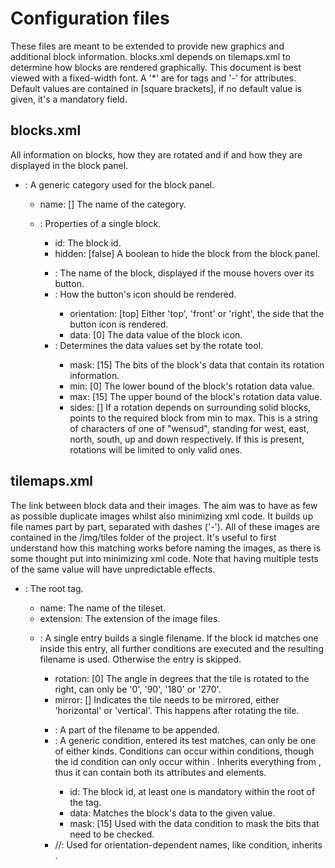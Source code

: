 # Configuration files

These files are meant to be extended to provide new graphics and additional block information. blocks.xml depends on
tilemaps.xml to determine how blocks are rendered graphically. This document is best viewed with a fixed-width font. A
'*' are for tags and '-' for attributes. Default values are contained in [square brackets], if no default value is
given, it's a mandatory field.

## blocks.xml

All information on blocks, how they are rotated and if and how they are displayed in the block panel.

* <category>: A generic category used for the block panel.
  - name: [] The name of the category.
  * <block>: Properties of a single block.
    - id: The block id. 
    - hidden: [false] A boolean to hide the block from the block panel.
    * <name>: The name of the block, displayed if the mouse hovers over its button.
    * <icon>: How the button's icon should be rendered.
      - orientation: [top] Either 'top', 'front' or 'right', the side that the button icon is rendered.
      - data: [0] The data value of the block icon.
    * <rotation>: Determines the data values set by the rotate tool.
      - mask: [15] The bits of the block's data that contain its rotation information.
      - min: [0] The lower bound of the block's rotation data value.
      - max: [15] The upper bound of the block's rotation data value.
      - sides: [] If a rotation depends on surrounding solid blocks, points to the required block from min to max. This
               is a string of characters of one of "wensud", standing for west, east, north, south, up and down
               respectively. If this is present, rotations will be limited to only valid ones.

## tilemaps.xml

The link between block data and their images. The aim was to have as few as possible duplicate images whilst
also minimizing xml code. It builds up file names part by part, separated with dashes ('-'). All of these images are
contained in the /img/tiles folder of the project. It's useful to first understand how this matching works before naming
the images, as there is some thought put into minimizing xml code. Note that having multiple tests of the same value
will have unpredictable effects.

* <tileset>: The root tag.
  - name: The name of the tileset.
  - extension: The extension of the image files.
  * <entry>: A single entry builds a single filename. If the block id matches one inside this entry, all further
             conditions are executed and the resulting filename is used. Otherwise the entry is skipped.
    - rotation: [0] The angle in degrees that the tile is rotated to the right, can only be '0', '90', '180' or '270'.
    - mirror: [] Indicates the tile needs to be mirrored, either 'horizontal' or 'vertical'. This happens after
                 rotating the tile. 
    * <name>: A part of the filename to be appended.
    * <condition>: A generic condition, entered its test matches, can only be one of either kinds. Conditions can occur
                   within conditions, though the id condition can only occur within <entry>. Inherits everything from
                   <entry>, thus it can contain both its attributes and elements.
      - id: The block id, at least one is mandatory within the root of the <entry> tag.
      - data: Matches the block's data to the given value.
      - mask: [15] Used with the data condition to mask the bits that need to be checked.
    * <top>/<front>/<right>: Used for orientation-dependent names, like condition, inherits <entry>.